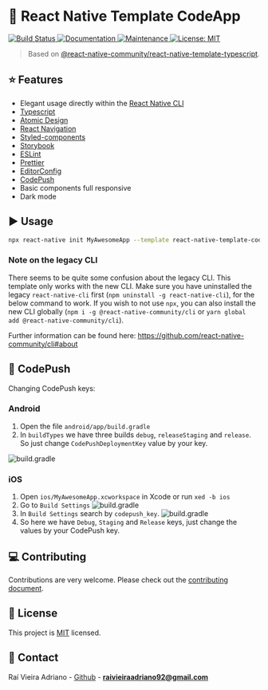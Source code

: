 # :space_invader: React Native Template CodeApp

<p>
  <a href="https://travis-ci.com/github/raivieiraadriano92/react-native-template-codeapp">
    <img alt="Build Status" src="https://travis-ci.com/raivieiraadriano92/react-native-template-codeapp.svg?branch=master" target="_blank" />
  </a>
  <a href="https://github.com/raivieiraadriano92/react-native-template-codeapp#readme">
    <img alt="Documentation" src="https://img.shields.io/badge/documentation-yes-brightgreen.svg" target="_blank" />
  </a>
  <a href="https://github.com/raivieiraadriano92/react-native-template-codeapp/graphs/commit-activity">
    <img alt="Maintenance" src="https://img.shields.io/badge/Maintained%3F-yes-green.svg" target="_blank" />
  </a>
  <a href="https://github.com/raivieiraadriano92/react-native-template-codeapp/blob/master/LICENSE">
    <img alt="License: MIT" src="https://img.shields.io/badge/License-MIT-yellow.svg" target="_blank" />
  </a>
</p>

> Based on [@react-native-community/react-native-template-typescript](https://github.com/react-native-community/react-native-template-typescript).

## :star: Features

- Elegant usage directly within the [React Native CLI](https://github.com/react-native-community/cli)
- [Typescript](https://www.typescriptlang.org/)
- [Atomic Design](https://atomicdesign.bradfrost.com/)
- [React Navigation](https://reactnavigation.org/)
- [Styled-components](https://styled-components.com/)
- [Storybook](https://storybook.js.org/)
- [ESLint](https://eslint.org/)
- [Prettier](https://prettier.io/)
- [EditorConfig](https://editorconfig.org/)
- [CodePush](https://github.com/microsoft/react-native-code-push)
- Basic components full responsive
- Dark mode

## :arrow_forward: Usage

```sh
npx react-native init MyAwesomeApp --template react-native-template-codeapp
```

### Note on the legacy CLI

There seems to be quite some confusion about the legacy CLI. This template only works with the new CLI. Make sure you have uninstalled the legacy `react-native-cli` first (`npm uninstall -g react-native-cli`), for the below command to work. If you wish to not use `npx`, you can also install the new CLI globally (`npm i -g @react-native-community/cli` or `yarn global add @react-native-community/cli`).

Further information can be found here: https://github.com/react-native-community/cli#about

## :rocket: CodePush

Changing CodePush keys:

### Android

1. Open the file `android/app/build.gradle`
2. In `buildTypes` we have three builds `debug`, `releaseStaging` and `release`. So just change `CodePushDeploymentKey` value by your key.

![build.gradle](https://raw.githubusercontent.com/raivieiraadriano92/react-native-template-codeapp/master/assets/images/build.gradle.png)

### iOS

1. Open `ios/MyAwesomeApp.xcworkspace` in Xcode or run `xed -b ios`
2. Go to `Build Settings`
   ![build.gradle](https://raw.githubusercontent.com/raivieiraadriano92/react-native-template-codeapp/master/assets/images/build.gradle.png)
3. In `Build Settings` search by `codepush_key`.
   ![build.gradle](https://raw.githubusercontent.com/raivieiraadriano92/react-native-template-codeapp/master/assets/images/build.gradle.png)
4. So here we have `Debug`, `Staging` and `Release` keys, just change the values by your CodePush key.

## :computer: Contributing

Contributions are very welcome. Please check out the [contributing document](CONTRIBUTING.md).

## :bookmark: License

This project is [MIT](LICENSE) licensed.

## :email: Contact

Raí Vieira Adriano - [Github](https://github.com/raivieiraadriano92) - **raivieiraadriano92@gmail.com**
